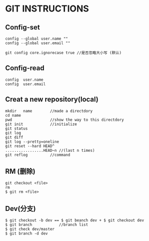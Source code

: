 # GIT INSTRUCTIONS

## Config-set
```bush
config --global user.name ""  
config --global user.email ""

git config core.ignorecase true //是否忽略大小写 (默认)
```

## Config-read
```bush
config	user.name
config	user.email
```

## Creat a new repository(local)
```bush
mkdir	name		//made a directdory
cd name
pwd					//show the way to this directdory
git init			//initialize
git status          
git log 
git diff
git log	--pretty=oneline
git reset --hard HEAD^
.................HEAD~n	//(last n times)
git reflog			//command
```

## RM (删除)
```bush
git checkout <file>
rm
$ git rm <file>
```



## Dev(分支)
```bush
$ git checkout -b dev == $ git beanch dev + $ git checkout dev
$ git branch			//branch list
$ git check dev/master
$ git branch -d dev
```

